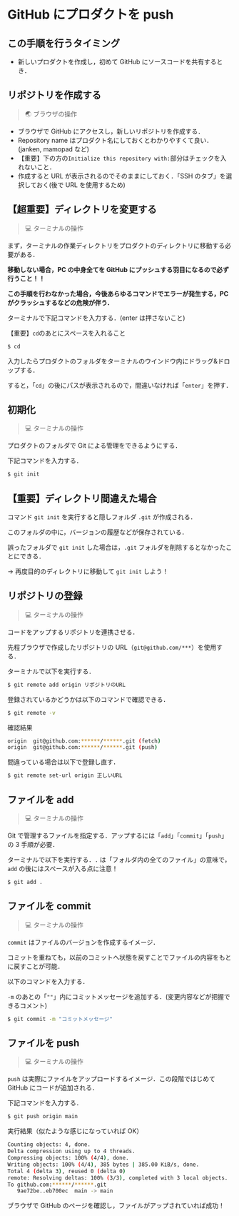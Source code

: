 # GitHub にプロダクトを push

## この手順を行うタイミング

- 新しいプロダクトを作成し，初めて GitHub にソースコードを共有するとき．

## リポジトリを作成する

> 🌏 ブラウザの操作

- ブラウザで GitHub にアクセスし，新しいリポジトリを作成する．
- Repository name はプロダクト名にしておくとわかりやすくて良い．(janken, mamopad など)
- 【重要】下の方の`Initialize this repository with:`部分はチェックを入れないこと．
- 作成すると URL が表示されるのでそのままにしておく．「SSH のタブ」を選択しておく(後で URL を使用するため)

## 【超重要】ディレクトリを変更する

> 💻 ターミナルの操作

まず，ターミナルの作業ディレクトリをプロダクトのディレクトリに移動する必要がある．

**移動しない場合，PC の中身全てを GitHub にプッシュする羽目になるので必ず行うこと！！**

**この手順を行わなかった場合，今後あらゆるコマンドでエラーが発生する，PC がクラッシュするなどの危険が伴う．**

ターミナルで下記コマンドを入力する．(enter は押さないこと)

【重要】`cd`のあとにスペースを入れること

```bash
$ cd
```

入力したらプロダクトのフォルダをターミナルのウインドウ内にドラッグ&ドロップする．

すると，「`cd`」の後にパスが表示されるので，間違いなければ「`enter`」を押す．

## 初期化

> 💻 ターミナルの操作

プロダクトのフォルダで Git による管理をできるようにする．

下記コマンドを入力する．

```bash
$ git init
```

## 【重要】ディレクトリ間違えた場合

コマンド `git init` を実行すると隠しフォルダ `.git` が作成される．

このフォルダの中に，バージョンの履歴などが保存されている．

誤ったフォルダで `git init` した場合は，`.git` フォルダを削除するとなかったことにできる．

→ 再度目的のディレクトリに移動して `git init` しよう！

## リポジトリの登録

> 💻 ターミナルの操作

コードをアップするリポジトリを連携させる．

先程ブラウザで作成したリポジトリの URL（`git@github.com/***`）を使用する．

ターミナルで以下を実行する．

```bash
$ git remote add origin リポジトリのURL
```

登録されているかどうかは以下のコマンドで確認できる．

```bash
$ git remote -v
```

確認結果

```bash
origin	git@github.com:******/******.git (fetch)
origin	git@github.com:******/******.git (push)
```

間違っている場合は以下で登録し直す．

```bash
$ git remote set-url origin 正しいURL
```

## ファイルを add

> 💻 ターミナルの操作

Git で管理するファイルを指定する．アップするには「`add`」「`commit`」「`push`」の 3 手順が必要．

ターミナルで以下を実行する．`.` は「フォルダ内の全てのファイル」の意味で，`add` の後にはスペースが入る点に注意！

```bash
$ git add .
```

## ファイルを commit

> 💻 ターミナルの操作

`commit` はファイルのバージョンを作成するイメージ．

コミットを重ねても，以前のコミットへ状態を戻すことでファイルの内容をもとに戻すことが可能．

以下のコマンドを入力する．

`-m` のあとの「`""`」内にコミットメッセージを追加する．(変更内容などが把握できるコメント)

```bash
$ git commit -m "コミットメッセージ"
```

## ファイルを push

> 💻 ターミナルの操作

`push` は実際にファイルをアップロードするイメージ．この段階ではじめて GitHub にコードが追加される．

下記コマンドを入力する．

```bash
$ git push origin main
```

実行結果（似たような感じになっていれば OK）

```bash
Counting objects: 4, done.
Delta compression using up to 4 threads.
Compressing objects: 100% (4/4), done.
Writing objects: 100% (4/4), 385 bytes | 385.00 KiB/s, done.
Total 4 (delta 3), reused 0 (delta 0)
remote: Resolving deltas: 100% (3/3), completed with 3 local objects.
To github.com:******/******.git
   9ae72be..eb700ec  main -> main
```

ブラウザで GitHub のページを確認し，ファイルがアップされていれば成功！
